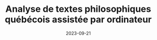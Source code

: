 ---
# Leave the homepage title empty to use the site title
title: Analyse de textes philosophiques québécois assistée par ordinateur
date: 2023-09-21
type: landing

sections:
  - block: hero
    content:
      title: |
        Analyse de textes philosophiques québécois assistée par ordinateur
      image:
        filename: welcome.jpg
      cta:
        label: Actualités
        url: ./#actualites
        icon_pack: fas
        icon: newspaper
      cta_alt:
        label: Présentation
        url: ./presentation
#      cta_note:
#        label: >-
#          <div style="text-shadow: none;">
#          <a href="#activites">Voir les activités</a>
#          </div>
      text: |
        <p>
        Le groupe de recherche sur l’analyse de textes philosophiques québécois assistée par ordinateur (<abbr title="Analyse de textes philosophiques québécois assistée par ordinateur">ATPHQC</abbr>) est porteur d’un projet interdisciplinaire visant à explorer un large corpus historique issu de la philosophie québécoise à l’aide d’outils informatiques inspirés de l’intelligence artificielle​.
        Le projet est financé par le <abbr title="Conseil de recherche en sciences humaines du Canada">CRSH</abbr> dans le cadre des <a href="https://www.sshrc-crsh.gc.ca/funding-financement/programs-programmes/insight_grants-subventions_savoir-fra.aspx">subventions Savoir</a>.
        </p>

  - block: collection
    id: actualites
    content:
      title: Actualités
      subtitle: Dernières nouvelles du projet
      text:
      count: 3
      filters:
        folders:
          - actualites
        author: ''
        category: ''
        exclude_featured: false
        publication_type: ''
        tag: ''
      offset: 0
      sort_by: 'Date'
      order: desc
      page_type: post
      archive:
        enable: true
        text: Voir toutes les actualités
    link: post/
    design:
      view: card
      columns: '2'

  - block: collection
    id: activites
    content:
      title: Activités
      subtitle: Activités organisées par le groupe de recherche
      text:
      count: 3
      filters:
        folders:
          - event
        author: ''
        category: ''
        exclude_featured: false
        publication_type: ''
        tag: ''
      offset: 0
      order: desc
      page_type: 
      archive:
        enable: true
        text: Voir toutes les activités
    design:
      view: 2
      columns: '2'
  
  - block: markdown
    content:
      title:
      subtitle:
      text: |
        <img src="./sshrc-fip-full-color-fra.png"
          alt="Logotype du Conseil de recherche en sciences humaines du Canada."
          title="Conseil de recherche en sciences humaines du Canada" />
    design:
      columns: '2'
---